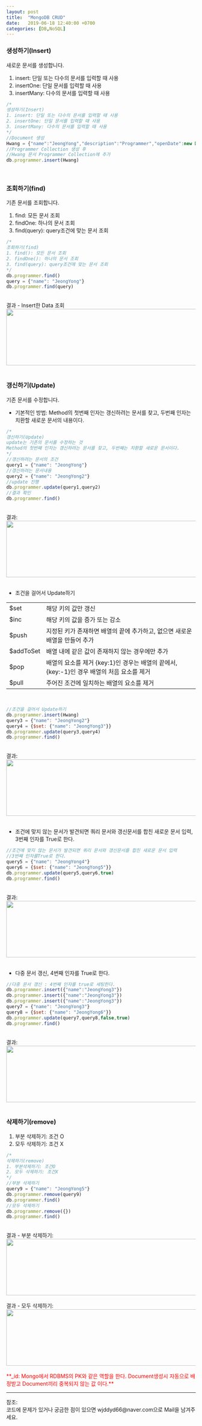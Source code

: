 ```yaml
---
layout: post
title:  "MongoDB CRUD"
date:   2019-06-18 12:40:00 +0700
categories: [DB,NoSQL]
---
```


###  생성하기(Insert)
새로운 문서를 생성합니다.
1. insert: 단일 또는 다수의 문서를 입력할 때 사용
2. insertOne: 단일 문서를 입력할 때 사용
3. insertMany: 다수의 문서를 입력할 때 사용

```js
/*
생성하기(Insert)
1. insert: 단일 또는 다수의 문서를 입력할 때 사용
2. insertOne: 단일 문서를 입력할 때 사용
3. insertMany: 다수의 문서를 입력할 때 사용
*/
//Document 생성
Hwang = {"name":"JeongYong","description":"Programmer","openDate":new Date()}
//Programmer Collection 생성 후
//Hwang 문서 Programmer Collection에 추가
db.programmer.insert(Hwang)
```
<br>

###  조회하기(find)
기존 문서를 조회합니다.
1. find: 모든 문서 조회
2. findOne: 하나의 문서 조회
3. find(query): query조건에 맞는 문서 조회

```js
/*
조회하기(find)
1. find(): 모든 문서 조회
2. findOne(): 하나의 문서 조회
3. find(query): query조건에 맞는 문서 조회
*/
db.programmer.find()
query = {"name": "JeongYong"}
db.programmer.find(query)
```
<br>
결과 - Insert한 Data 조회
<div><img src="https://raw.githubusercontent.com/wjddyd66/wjddyd66.github.io/master/static/img/NoSQL/Insert.PNG" height="150" width="600" /></div><br>

###  갱신하기(Update)
기존 문서를 수정합니다.
 - 기본적인 방법: Method의 첫번째 인자는 갱신하려는 문서를 찾고, 두번째 인자는 치환할 새로운 문서의 내용이다.


```js
/*
갱신하기(Update)
update는 기존의 문서를 수정하는 것
Method의 첫번째 인자는 갱신하려는 문서를 찾고, 두번째는 치환할 새로운 문서이다.
*/
//갱신하려는 문서의 조건
query1 = {"name": "JeongYong"}
//갱신하려는 문서내용
query2 = {"name": "JeongYong2"}
//update 진행
db.programmer.update(query1,query2)
//결과 확인
db.programmer.find()
```
<br>
결과:
<div><img src="https://raw.githubusercontent.com/wjddyd66/wjddyd66.github.io/master/static/img/NoSQL/Update.PNG" height="150" width="600" /></div><br>

 - 조건을 걸어서 Update하기
<link rel = "stylesheet" href ="/static/css/bootstrap.min.css">
<table class="table">
	<tbody>
	<tr>
		<td>$set</td><td>해당 키의 값만 갱신</td>
	</tr>
	<tr>
		<td>$inc</td><td>해당 키의 값을 증가 또는 감소</td>
	</tr>
		<tr>
		<td>$push</td><td>지정된 키가 존재하면 배열의 끝에 추가하고, 없으면 새로운 배열을 만들어 추가</td>
	</tr>
		<tr>
		<td>$addToSet</td><td>배열 내에 같은 값이 존재하지 않는 경우에만 추가</td>
	</tr>
		<tr>
		<td>$pop</td><td>배열의 요소를 제거 {key:1}인 경우는 배열의 끝에서, {key:-1}인 경우 배열의 처음 요소를 제거</td>
	</tr>
		<tr>
		<td>$pull</td><td>주어진 조건에 일치하는 배열의 요소를 제거</td>
	</tr>
	</tbody>
</table>

<br>

```js
//조건을 걸어서 Update하기
db.programmer.insert(Hwang)
query3 = {"name": "JeongYong2"}
query4 = {$set: {"name": "JeongYong3"}}
db.programmer.update(query3,query4)
db.programmer.find()
```
<br>
결과:
<div><img src="https://raw.githubusercontent.com/wjddyd66/wjddyd66.github.io/master/static/img/NoSQL/Update2.PNG" height="150" width="600" /></div><br>

 - 조건에 맞지 않는 문서가 발견되면 쿼리 문서와 갱신문서를 합친 새로운 문서 입력, 3번째 인자를 True로 한다.


```js
//조건에 맞지 않는 문서가 발견되면 쿼리 문서와 갱신문서를 합친 새로운 문서 입력
//3번째 인자를True로 한다.
query5 = {"name": "JeongYong4"}
query6 = {$set: {"name": "JeongYong5"}}
db.programmer.update(query5,query6,true)
db.programmer.find()
```
<br>
결과:
<div><img src="https://raw.githubusercontent.com/wjddyd66/wjddyd66.github.io/master/static/img/NoSQL/Update3.PNG" height="150" width="600" /></div><br>

 - 다중 문서 갱신, 4번째 인자를 True로 한다.


```js
//다중 문서 갱신 : 4번째 인자를 true로 세팅한다.
db.programmer.insert({"name":"JeongYong3"})
db.programmer.insert({"name":"JeongYong3"})
db.programmer.insert({"name":"JeongYong3"})
query7 = {"name": "JeongYong3"}
query8 = {$set: {"name": "JeongYong6"}}
db.programmer.update(query7,query8,false,true)
db.programmer.find()
```
<br>
결과:
<div><img src="https://raw.githubusercontent.com/wjddyd66/wjddyd66.github.io/master/static/img/NoSQL/Update4.PNG" height="150" width="600" /></div><br>

###  삭제하기(remove)
1. 부분 삭제하기: 조건 O
2. 모두 삭제하기: 조건 X

```js
/*
삭제하기(remove)
1. 부분삭제하기: 조건O
2. 모두 삭제하기: 조건X
*/
//부분 삭제하기
query9 = {"name": "JeongYong5"}
db.programmer.remove(query9)
db.programmer.find()
//모두 삭제하기
db.programmer.remove({})
db.programmer.find()
```
<br>
결과 - 부분 삭제하기:
<div><img src="https://raw.githubusercontent.com/wjddyd66/wjddyd66.github.io/master/static/img/NoSQL/Delete1.PNG" height="150" width="600" /></div><br>
결과 - 모두 삭제하기:
<div><img src="https://raw.githubusercontent.com/wjddyd66/wjddyd66.github.io/master/static/img/NoSQL/Delete2.PNG" height="150" width="600" /></div><br>
<span style ="color: red">**_id: Mongo에서 RDBMS의 PK와 같은 역할을 한다. Document생성시 자동으로 배정받고 Document끼리 중복되지 않는 값 이다.**</span>
<hr>
참조: <https://github.com/wjddyd66/NoSQL/tree/master/CRUD><br>
코드에 문제가 있거나 궁금한 점이 있으면 wjddyd66@naver.com으로  Mail을 남겨주세요.